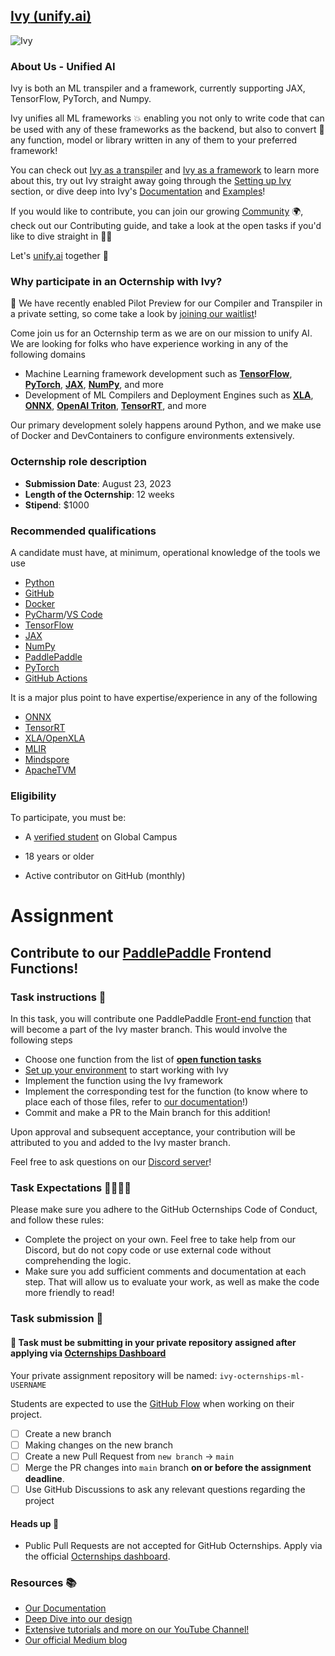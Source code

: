 <!-- Feel free to modify this template to fit your assignment requirements --->
## [Ivy](https://github.com/unifyai/ivy)[ (unify.ai)](https://unify.ai)

![Ivy](https://raw.githubusercontent.com/unifyai/unifyai.github.io/main/img/externally_linked/logo_dark.png?raw=true#gh-dark-mode-only)

### About Us - Unified AI

Ivy is both an ML transpiler and a framework, currently supporting JAX, TensorFlow, PyTorch, and Numpy.

Ivy unifies all ML frameworks :boom: enabling you not only to write code that can be used with any of these frameworks as the backend, but also to convert :arrows_counterclockwise: any function, model or library written in any of them to your preferred framework!

You can check out [Ivy as a transpiler](https://github.com/unifyai/ivy#ivy-as-a-transpiler) and [Ivy as a framework](https://github.com/unifyai/ivy#ivy-as-a-framework) to learn more about this, try out Ivy straight away going through the [Setting up Ivy](https://github.com/unifyai/ivy#setting-up-ivy) section, or dive deep into Ivy's [Documentation](https://github.com/unifyai/ivy#documentation) and [Examples](https://github.com/unifyai/ivy#examples)!

If you would like to contribute, you can join our growing [Community](https://github.com/unifyai/ivy#community) :earth_africa:, check out our Contributing guide, and take a look at the open tasks if you'd like to dive straight in :technologist:

Let's [unify.ai](https://unify.ai/) together :mechanical_arm:


<!--- Use this section to share information about your company such as founding information, mission statement, product description, product success, etc.--->

### Why participate in an Octernship with Ivy?

<!--- Use this section to appeal to students. Consider sharing information about recent projects, the technology stack, the type of mentorship students can expect, listing future employment opportunities, etc. --->

:rocket: We have recently enabled Pilot Preview for our Compiler and Transpiler in a private setting, so come take a look by [joining our waitlist](https://console.unify.ai/)!

Come join us for an Octernship term as we are on our mission to unify AI. We are looking for folks who have experience working in any of the following domains
- Machine Learning framework development such as [**TensorFlow**](https://www.tensorflow.org/), [**PyTorch**](http://pytorch.org/), [**JAX**](https://jax.readthedocs.io/en/latest/), [**NumPy**](https://numpy.org/), and more
- Development of ML Compilers and Deployment Engines such as [**XLA**](https://www.tensorflow.org/xla), [**ONNX**](https://onnx.ai/), [**OpenAI Triton**](https://github.com/openai/triton), [**TensorRT**](https://developer.nvidia.com/tensorrt-getting-started), and more

Our primary development solely happens around Python, and we make use of Docker and DevContainers to configure environments extensively.

### Octernship role description

- **Submission Date**: August 23, 2023
- **Length of the Octernship**: 12 weeks
- **Stipend**: $1000
<!--- Use this section to describe the role in as much detail as necessary. Please include the GitHub Classroom assignment submission date, length of the Octernship, and the monthly stipend --->

### Recommended qualifications

A candidate must have, at minimum, operational knowledge of the tools we use 
- [Python](https://www.python.org/)
- [GitHub](https://github.com)
- [Docker](https://www.docker.com/)
- [PyCharm](https://www.jetbrains.com/pycharm/)/[VS Code](https://code.visualstudio.com/)
- [TensorFlow](https://www.tensorflow.org/)
- [JAX](https://jax.readthedocs.io/)
- [NumPy](https://numpy.org/)
- [PaddlePaddle](https://github.com/PaddlePaddle)
- [PyTorch](https://pytorch.org/)
- [GitHub Actions](https://docs.github.com/en/actions)

It is a major plus point to have expertise/experience in any of the following
- [ONNX](https://onnx.ai/)
- [TensorRT](https://developer.nvidia.com/tensorrt-getting-started)
- [XLA/OpenXLA](https://github.com/openxla/xla)
- [MLIR](https://mlir.llvm.org/)
- [Mindspore](https://github.com/mindspore-ai/mindspore)
- [ApacheTVM](https://tvm.apache.org/)

<!--- Use this section to describe what skills a student might need to complete the problem statement on GitHub Classroom --->

### Eligibility

To participate, you must be:

* A [verified student](https://education.github.com/discount_requests/pack_application) on Global Campus

* 18 years or older

* Active contributor on GitHub (monthly)

# Assignment

## Contribute to our [PaddlePaddle](https://github.com/PaddlePaddle) Frontend Functions!

### Task instructions 📝

In this task, you will contribute one PaddlePaddle [Front-end function](https://unify.ai/docs/ivy/overview/deep_dive/ivy_frontends.html) that will become a part of the Ivy master branch. This would involve the following steps
- Choose one function from the list of [**open function tasks**](https://github.com/unifyai/ivy/issues/19178)
- [Set up your environment](https://unify.ai/docs/ivy/overview/contributing/setting_up.html) to start working with Ivy
- Implement the function using the Ivy framework
- Implement the corresponding test for the function (to know where to place each of those files, refer to [our documentation](https://unify.ai/docs/ivy/)!)
- Commit and make a PR to the Main branch for this addition!

Upon approval and subsequent acceptance, your contribution will be attributed to you and added to the Ivy master branch.

Feel free to ask questions on our [Discord server](https://discord.gg/sXyFF8tDtm)!


<!--- Use this section to describe the project that students are required to complete. We ask that you also include instructions on running and preparing the students' local environment if necessary. --->

### Task Expectations 👩‍💻👨‍💻

<!--- Please add expectations that students need to follow to be considered. Some examples include: completing the project on their own, not using code from external resources without comprehending the logic, etc.  --->
Please make sure you adhere to the GitHub Octernships Code of Conduct, and follow these rules:
- Complete the project on your own. Feel free to take help from our Discord, but do not copy code or use external code without comprehending the logic.
- Make sure you add sufficient comments and documentation at each step. That will allow us to evaluate your work, as well as make the code more friendly to read!

### Task submission 🚀
#### 🚨 Task must be submitting in your private repository assigned after applying via [Octernships Dashboard](https://education.github.com/globalcampus/octernships)

Your private assignment repository will be named: `ivy-octernships-ml-USERNAME`

Students are expected to use the [GitHub Flow](https://docs.github.com/en/get-started/quickstart/github-flow) when working on their project. 

- [ ] Create a new branch
- [ ] Making changes on the new branch
- [ ] Create a new Pull Request from `new branch` -> `main`
- [ ] Merge the PR changes into `main` branch **on or before the assignment deadline**.
- [ ] Use GitHub Discussions to ask any relevant questions regarding the project

#### Heads up 🚨
- Public Pull Requests are not accepted for GitHub Octernships. Apply via the official [Octernships dashboard](https://education.github.com/students/octernships).

### Resources 📚

- [Our Documentation](https://unify.ai/docs/ivy/)
- [Deep Dive into our design](https://unify.ai/docs/ivy/overview/deep_dive.html#deep-dive)
- [Extensive tutorials and more on our YouTube Channel!](https://www.youtube.com/@unifyai)
- [Our official Medium blog](https://medium.com/@unifyai)
<!--- Use this section to add resources for students to refer to. For example Documentation, Tutorials, Guides, and more.  --->
